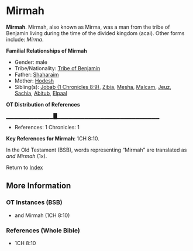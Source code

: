 # Mirmah
**Mirmah**. 
Mirmah, also known as Mirma, was a man from the tribe of Benjamin living during the time of the divided kingdom (acai). 
Other forms include: 
*Mirma*. 




**Familial Relationships of Mirmah**


* Gender: male
* Tribe/Nationality: [Tribe of Benjamin](../../../groups/md/acai/Benjamin.md)
* Father: [Shaharaim](Shaharaim.md)
* Mother: [Hodesh](Hodesh.md)
* Sibling(s): [Jobab (1 Chronicles 8:9)](Jobab.4.md), [Zibia](Zibia.md), [Mesha](Mesha.md), [Malcam](Malcam.md), [Jeuz](Jeuz.md), [Sachia](Sachia.md), [Abitub](Abitub.md), [Elpaal](Elpaal.md)


**OT Distribution of References**

▁▁▁▁▁▁▁▁▁▁▁▁█▁▁▁▁▁▁▁▁▁▁▁▁▁▁▁▁▁▁▁▁▁▁▁▁▁▁
* References: 1 Chronicles: 1



**Key References for Mirmah**: 
1CH 8:10. 


In the Old Testament (BSB), words representing “Mirmah” are translated as 
*and Mirmah* (1x). 




Return to [Index](00-Index.md)

## More Information

### OT Instances (BSB)

* and Mirmah (1CH 8:10)



### References (Whole Bible)

* 1CH 8:10



